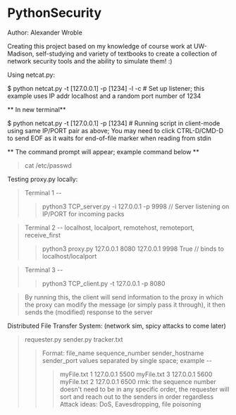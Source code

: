 # PythonSecurity

Author: Alexander Wroble

Creating this project based on my knowledge of course work at UW-Madison, self-studying and variety of textbooks to create a collection of network security tools and the ability to simulate them! :) 

Using netcat.py: 

  $ python netcat.py -t [127.0.0.1] -p [1234] -l -c  # Set up listener; this example uses IP addr localhost and a random port number of 1234
  
  ** In new terminal**
  
  $ python netcat.py -t [127.0.0.1] -p [1234]  # Running script in client-mode using same IP/PORT pair as above; You may need to click CTRL-D/CMD-D to send EOF as it waits for end-of-file marker when reading from stdin
  
  ** The command prompt will appear; example command below **
  > cat /etc/passwd


Testing proxy.py locally: 

>Terminal 1 -- 
>> python3 TCP_server.py -i 127.0.0.1 -p 9998   // Server listening on IP/PORT for incoming packs

>Terminal 2 --
>localhost, localport, remotehost, remoteport, receive_first
>> python3 proxy.py 127.0.0.1 8080 127.0.0.1 9998 True  // binds to localhost/localport 

>Terminal 3 -- 
>> python3 TCP_client.py -t 127.0.0.1 -p 8080

>By running this, the client will send information to the proxy in which the proxy can modify the message (or simply pass it through), it then sends the (modified) response to the server


Distributed File Transfer System: (network sim, spicy attacks to come later)
> requester.py
> sender.py
> tracker.txt
>> Format: file_name sequence_number sender_hostname sender_port
>> values separated by single space; example -- 
>>> myFile.txt 1 127.0.0.1 5500
>>> myFile.txt 3 127.0.0.1 5600
>>> myFile.txt 2 127.0.0.1 6500
>> rmk: the sequence number doesn't need to be in any specific order, the requester will sort and reach out to the senders in order regardless
> Attack ideas: DoS, Eavesdropping, file poisoning
